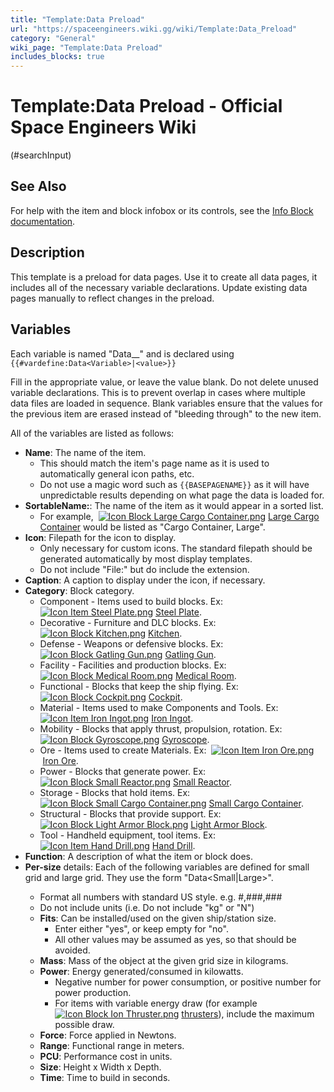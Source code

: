 ```yaml
---
title: "Template:Data Preload"
url: "https://spaceengineers.wiki.gg/wiki/Template:Data_Preload"
category: "General"
wiki_page: "Template:Data Preload"
includes_blocks: true
---
```


# Template:Data Preload - Official Space Engineers Wiki

(#searchInput)

## See Also

For help with the item and block infobox or its controls, see the [Info Block documentation](https://spaceengineers.wiki.gg/wiki/Template:Info_Block "Template:Info Block").

## Description

This template is a preload for data pages. Use it to create all data pages, it includes all of the necessary variable declarations. Update existing data pages manually to reflect changes in the preload.

## Variables

Each variable is named "Data_<Variable>_" and is declared using `{{#vardefine:Data<Variable>|<value>}}`

Fill in the appropriate value, or leave the value blank. Do not delete unused variable declarations. This is to prevent overlap in cases where multiple data files are loaded in sequence. Blank variables ensure that the values for the previous item are erased instead of "bleeding through" to the new item.

All of the variables are listed as follows:

*   **Name**: The name of the item.
    *   This should match the item's page name as it is used to automatically general icon paths, etc.
    *   Do not use a magic word such as `{{BASEPAGENAME}}` as it will have unpredictable results depending on what page the data is loaded for.
*   **SortableName:**: The name of the item as it would appear in a sorted list.
    *   For example,  [![Icon Block Large Cargo Container.png](https://spaceengineers.wiki.gg/images/thumb/Icon_Block_Large_Cargo_Container.png/21px-Icon_Block_Large_Cargo_Container.png?b155ac)](https://spaceengineers.wiki.gg/wiki/Large_Cargo_Container "Large Cargo Container") [Large Cargo Container](https://spaceengineers.wiki.gg/wiki/Large_Cargo_Container "Large Cargo Container") would be listed as "Cargo Container, Large".
*   **Icon**: Filepath for the icon to display.
    *   Only necessary for custom icons. The standard filepath should be generated automatically by most display templates.
    *   Do not include "File:" but do include the extension.
*   **Caption**: A caption to display under the icon, if necessary.
*   **Category**: Block category.
    *   Component - Items used to build blocks. Ex:  [![Icon Item Steel Plate.png](https://spaceengineers.wiki.gg/images/thumb/Icon_Item_Steel_Plate.png/21px-Icon_Item_Steel_Plate.png?437e3a)](https://spaceengineers.wiki.gg/wiki/Steel_Plate "Steel Plate") [Steel Plate](https://spaceengineers.wiki.gg/wiki/Steel_Plate "Steel Plate").
    *   Decorative - Furniture and DLC blocks. Ex:  [![Icon Block Kitchen.png](https://spaceengineers.wiki.gg/images/thumb/Icon_Block_Kitchen.png/21px-Icon_Block_Kitchen.png?3fcd8e)](https://spaceengineers.wiki.gg/wiki/Kitchen "Kitchen") [Kitchen](https://spaceengineers.wiki.gg/wiki/Kitchen "Kitchen").
    *   Defense - Weapons or defensive blocks. Ex:  [![Icon Block Gatling Gun.png](https://spaceengineers.wiki.gg/images/thumb/Icon_Block_Gatling_Gun.png/21px-Icon_Block_Gatling_Gun.png?2a4fa4)](https://spaceengineers.wiki.gg/wiki/Gatling_Gun "Gatling Gun") [Gatling Gun](https://spaceengineers.wiki.gg/wiki/Gatling_Gun "Gatling Gun").
    *   Facility - Facilities and production blocks. Ex:  [![Icon Block Medical Room.png](https://spaceengineers.wiki.gg/images/thumb/Icon_Block_Medical_Room.png/21px-Icon_Block_Medical_Room.png?a9d978)](https://spaceengineers.wiki.gg/wiki/Medical_Room "Medical Room") [Medical Room](https://spaceengineers.wiki.gg/wiki/Medical_Room "Medical Room").
    *   Functional - Blocks that keep the ship flying. Ex:  [![Icon Block Cockpit.png](https://spaceengineers.wiki.gg/images/thumb/Icon_Block_Cockpit.png/21px-Icon_Block_Cockpit.png?c799da)](https://spaceengineers.wiki.gg/wiki/Cockpit "Cockpit") [Cockpit](https://spaceengineers.wiki.gg/wiki/Cockpit "Cockpit").
    *   Material - Items used to make Components and Tools. Ex:  [![Icon Item Iron Ingot.png](https://spaceengineers.wiki.gg/images/thumb/Icon_Item_Iron_Ingot.png/21px-Icon_Item_Iron_Ingot.png?388ec0)](https://spaceengineers.wiki.gg/wiki/Iron_Ingot "Iron Ingot") [Iron Ingot](https://spaceengineers.wiki.gg/wiki/Iron_Ingot "Iron Ingot").
    *   Mobility - Blocks that apply thrust, propulsion, rotation. Ex:  [![Icon Block Gyroscope.png](https://spaceengineers.wiki.gg/images/thumb/Icon_Block_Gyroscope.png/21px-Icon_Block_Gyroscope.png?c8eb45)](https://spaceengineers.wiki.gg/wiki/Gyroscope "Gyroscope") [Gyroscope](https://spaceengineers.wiki.gg/wiki/Gyroscope "Gyroscope").
    *   Ore - Items used to create Materials. Ex:  [![Icon Item Iron Ore.png](https://spaceengineers.wiki.gg/images/thumb/Icon_Item_Iron_Ore.png/21px-Icon_Item_Iron_Ore.png?5a0907)](https://spaceengineers.wiki.gg/wiki/Iron_Ore "Iron Ore") [Iron Ore](https://spaceengineers.wiki.gg/wiki/Iron_Ore "Iron Ore").
    *   Power - Blocks that generate power. Ex:  [![Icon Block Small Reactor.png](https://spaceengineers.wiki.gg/images/thumb/Icon_Block_Small_Reactor.png/21px-Icon_Block_Small_Reactor.png?64124d)](https://spaceengineers.wiki.gg/wiki/Small_Reactor "Small Reactor") [Small Reactor](https://spaceengineers.wiki.gg/wiki/Small_Reactor "Small Reactor").
    *   Storage - Blocks that hold items. Ex:  [![Icon Block Small Cargo Container.png](https://spaceengineers.wiki.gg/images/thumb/Icon_Block_Small_Cargo_Container.png/21px-Icon_Block_Small_Cargo_Container.png?4af936)](https://spaceengineers.wiki.gg/wiki/Small_Cargo_Container "Small Cargo Container") [Small Cargo Container](https://spaceengineers.wiki.gg/wiki/Small_Cargo_Container "Small Cargo Container").
    *   Structural - Blocks that provide support. Ex:  [![Icon Block Light Armor Block.png](https://spaceengineers.wiki.gg/images/thumb/Icon_Block_Light_Armor_Block.png/21px-Icon_Block_Light_Armor_Block.png?217f89)](https://spaceengineers.wiki.gg/wiki/Light_Armor_Block "Light Armor Block") [Light Armor Block](https://spaceengineers.wiki.gg/wiki/Light_Armor_Block "Light Armor Block").
    *   Tool - Handheld equipment, tool items. Ex:  [![Icon Item Hand Drill.png](https://spaceengineers.wiki.gg/images/thumb/Icon_Item_Hand_Drill.png/21px-Icon_Item_Hand_Drill.png?3f75e3)](https://spaceengineers.wiki.gg/wiki/Hand_Drill "Hand Drill") [Hand Drill](https://spaceengineers.wiki.gg/wiki/Hand_Drill "Hand Drill").
*   **Function**: A description of what the item or block does.
*   **Per-size** details: Each of the following variables are defined for small grid and large grid. They use the form "Data<Variable><Small|Large>".
    *   Format all numbers with standard US style. e.g. #,###,###
    *   Do not include units (i.e. Do not include "kg" or "N")
    *   **Fits**: Can be installed/used on the given ship/station size.
        *   Enter either "yes", or keep empty for "no".
        *   All other values may be assumed as yes, so that should be avoided.
    *   **Mass**: Mass of the object at the given grid size in kilograms.
    *   **Power**: Energy generated/consumed in kilowatts.
        *   Negative number for power consumption, or positive number for power production.
        *   For items with variable energy draw (for example  [![Icon Block Ion Thruster.png](https://spaceengineers.wiki.gg/images/thumb/Icon_Block_Ion_Thruster.png/21px-Icon_Block_Ion_Thruster.png?6357bf)](https://spaceengineers.wiki.gg/wiki/Ion_Thruster "Ion Thruster") [thrusters](https://spaceengineers.wiki.gg/wiki/Ion_Thruster "Ion Thruster")), include the maximum possible draw.
    *   **Force**: Force applied in Newtons.
    *   **Range**: Functional range in meters.
    *   **PCU**: Performance cost in units.
    *   **Size**: Height x Width x Depth.
    *   **Time**: Time to build in seconds.